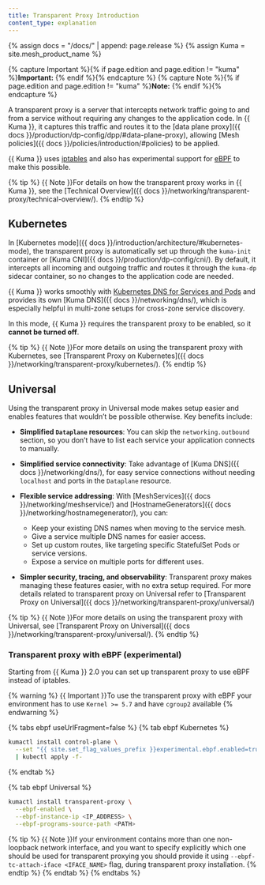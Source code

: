 ```yaml
---
title: Transparent Proxy Introduction
content_type: explanation
---
```


{% assign docs = "/docs/" | append: page.release %}
{% assign Kuma = site.mesh_product_name %}

{% capture Important %}{% if page.edition and page.edition != "kuma" %}**Important:** {% endif %}{% endcapture %}
{% capture Note %}{% if page.edition and page.edition != "kuma" %}**Note:** {% endif %}{% endcapture %}

A transparent proxy is a server that intercepts network traffic going to and from a service without requiring any changes to the application code. In {{ Kuma }}, it captures this traffic and routes it to the [data plane proxy]({{ docs }}/production/dp-config/dpp/#data-plane-proxy), allowing [Mesh policies]({{ docs }}/policies/introduction/#policies) to be applied.

{{ Kuma }} uses [iptables](https://linux.die.net/man/8/iptables) and also has experimental support for [eBPF](#transparent-proxy-with-ebpf-experimental) to make this possible.

{% tip %}
{{ Note }}For details on how the transparent proxy works in {{ Kuma }}, see the [Technical Overview]({{ docs }}/networking/transparent-proxy/technical-overview/).
{% endtip %}

## Kubernetes

In [Kubernetes mode]({{ docs }}/introduction/architecture/#kubernetes-mode), the transparent proxy is automatically set up through the `kuma-init` container or [Kuma CNI]({{ docs }}/production/dp-config/cni/). By default, it intercepts all incoming and outgoing traffic and routes it through the `kuma-dp` sidecar container, so no changes to the application code are needed.

{{ Kuma }} works smoothly with [Kubernetes DNS for Services and Pods](https://kubernetes.io/docs/concepts/services-networking/dns-pod-service/) and provides its own [Kuma DNS]({{ docs }}/networking/dns/), which is especially helpful in multi-zone setups for cross-zone service discovery.

In this mode, {{ Kuma }} requires the transparent proxy to be enabled, so it **cannot be turned off**.

{% tip %}
{{ Note }}For more details on using the transparent proxy with Kubernetes, see [Transparent Proxy on Kubernetes]({{ docs }}/networking/transparent-proxy/kubernetes/).
{% endtip %}

## Universal

Using the transparent proxy in Universal mode makes setup easier and enables features that wouldn’t be possible otherwise. Key benefits include:

- **Simplified `Dataplane` resources**: You can skip the `networking.outbound` section, so you don’t have to list each service your application connects to manually.

- **Simplified service connectivity**: Take advantage of [Kuma DNS]({{ docs }}/networking/dns/), for easy service connections without needing `localhost` and ports in the `Dataplane` resource.

- **Flexible service addressing**: With [MeshServices]({{ docs }}/networking/meshservice/) and [HostnameGenerators]({{ docs }}/networking/hostnamegenerator/), you can:

  - Keep your existing DNS names when moving to the service mesh.
  - Give a service multiple DNS names for easier access.
  - Set up custom routes, like targeting specific StatefulSet Pods or service versions.
  - Expose a service on multiple ports for different uses.

- **Simpler security, tracing, and observability**: Transparent proxy makes managing these features easier, with no extra setup required.
  For more details related to transparent proxy on Universal refer to [Transparent Proxy on Universal]({{ docs }}/networking/transparent-proxy/universal/)

{% tip %}
{{ Note }}For more details on using the transparent proxy with Universal, see [Transparent Proxy on Universal]({{ docs }}/networking/transparent-proxy/universal/).
{% endtip %}

### Transparent proxy with eBPF (experimental)

Starting from {{ Kuma }} 2.0 you can set up transparent proxy to use eBPF instead of iptables.

{% warning %}
{{ Important }}To use the transparent proxy with eBPF your environment has to use `Kernel >= 5.7` and have `cgroup2` available
{% endwarning %}

{% tabs ebpf useUrlFragment=false %}
{% tab ebpf Kubernetes %}
```sh
kumactl install control-plane \
  --set "{{ site.set_flag_values_prefix }}experimental.ebpf.enabled=true" \
  | kubectl apply -f-
```
{% endtab %}

{% tab ebpf Universal %}
```sh
kumactl install transparent-proxy \
  --ebpf-enabled \
  --ebpf-instance-ip <IP_ADDRESS> \
  --ebpf-programs-source-path <PATH>
```

{% tip %}
{{ Note }}If your environment contains more than one non-loopback network interface, and you want to specify explicitly which one should be used for transparent proxying you should provide it using `--ebpf-tc-attach-iface <IFACE_NAME>` flag, during transparent proxy installation.
{% endtip %}
{% endtab %}
{% endtabs %}
